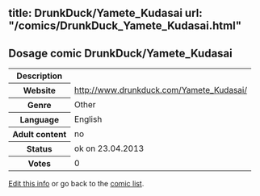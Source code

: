 title: DrunkDuck/Yamete_Kudasai
url: "/comics/DrunkDuck_Yamete_Kudasai.html"
---
Dosage comic DrunkDuck/Yamete_Kudasai
-----------------------------------------

<table class="comicinfo">
<tr>
<th>Description</th><td></td>
</tr>
<tr>
<th>Website</th><td><a href="http://www.drunkduck.com/Yamete_Kudasai/">http://www.drunkduck.com/Yamete_Kudasai/</a></td>
</tr>
<tr>
<th>Genre</th><td>Other</td>
</tr>
<tr>
<th>Language</th><td>English</td>
</tr>
<tr>
<th>Adult content</th><td>no</td>
</tr>
<tr>
<th>Status</th><td>ok on 23.04.2013</td>
</tr>
<tr>
<th>Votes</th><td>0</div></td>
</tr>
</table>

[Edit this info](/comics/DrunkDuck_Yamete_Kudasai_edit.html) or go back to the [comic list](../comic-index.html).
